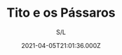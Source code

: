 ---
id: '0d1f01d3-de60-48f0-8f74-e8cf357cfb76'
type: 'movie' # Filme, Série, Anime
title: "Tito e os Pássaros"
synopsis: ["Tito é um menino tímido de 10 anos que vive com sua mãe. De repente, uma estranha epidemia começa a se espalhar, fazendo com que pessoas fiquem doentes quando se assustam. Tito rapidamente descobre que a cura está relacionada à pesquisa feita por seu pai ausente sobre o canto dos pássaros. Ele embarca numa jornada com seus amigos para salvar o mundo da epidemia. A busca de Tito pelo antídoto se torna uma jornada para encontrar seu pai ausente e sua própria identidade.",
]
originalTitle: "Tito e os Pássaros"
date: '2021-04-05T21:01:36.000Z'
update: '2021-04-05T21:01:36.000Z'
releaseDate: '2019-02-14T03:00:00.000Z'
imdb:
  rating: '6.5' # 8.5
  id: '' # tt0470752
duration: '1h 13m'
trailer:
  urls: [
    'b7jb5L8GoSA',
  ]
tags: ['720p', '1080p', '720p']
genre: ['Animação', 'Aventura', 'Drama'] #
quality: 'WEB-DL' # BluRay, WEB-DL, HDTV, WEB-DL4K, WEB-DLe
format: 'Mkv | Mp4' # MKV, MP4, TS
audio: 'Português' # Dublado, Legendado, Dual Audio, Dub & Leg
subtitle: 'S/L' # Português, inglês,
size: '753 MB | 2.83 GB | 4.94 GB' # 4.8 GB
audioQuality: 10
videoQuality: 10
directors: []
#  - name: 'Lana Wachowski'
#    image: ''
#  - name: 'Lilly Wachowski'
#    image: ''
cast: []
#  - name: 'Keanu Reeves'
#    image: ''
#    characterName: 'Neo'
writers: []
#  - name: ''
#    image: ''
maturityRating:
  age: '' # L , 10, 12, 14, 16, 18
  topics: [''] # Violence, Illegal drugs, Inappropriate Language, Legal Drugs, Sexual Content, Extreme Violence
###########################################
download:
  
  - url: 'magnet:?xt=urn:btih:905c9aa88fb80be73ea447b1ed9f3c3c3d20f1dd&dn=Tito.and.The.Birds.2018.PORTUGUESE.720p.AMZN.WEBRip.DDP5.1.x264-KAMIKAZE&tr=http%3A%2F%2Ftracker.trackerfix.com%3A80%2Fannounce&tr=udp%3A%2F%2F9.rarbg.me%3A2780&tr=udp%3A%2F%2F9.rarbg.to%3A2750'
    resolution: '720p' # 720p, 1080p, 4K,
    audio: 'Dual Áudio' # Dublado, Legendado, Dual Audio
    size: '' # 4.8 GB
    quality: '' # BluRay, WEB-DL
    format: '' # MKV
  - url: 'magnet:?xt=urn:btih:a6893a1ddf6da8514e5f1b8e9a1ac9a7a01be034&dn=Tito.and.The.Birds.2018.PORTUGUESE.1080p.AMZN.WEBRip.DDP5.1.x264-KAMIKAZE&tr=http%3A%2F%2Ftracker.trackerfix.com%3A80%2Fannounce&tr=udp%3A%2F%2F9.rarbg.me%3A2780&tr=udp%3A%2F%2F9.rarbg.to%3A2730'
    resolution: '1080p' # 720p, 1080p, 4K,
    audio: 'Dual Áudio' # Dublado, Legendado, Dual Audio
    size: '' # 4.8 GB
    quality: '' # BluRay, WEB-DL
    format: '' # MKV
  - url: 'magnet:?xt=urn:btih:D588A5A854D0E1CBFC8A1A16FF2BB2213EF99FC8&dn=Tito%20e%20os%20P%c3%a1ssaros%202019%20NACIONAL%20%28720p%29%20LAPUMiA&tr=udp%3a%2f%2ftracker.openbittorrent.com%3a80%2fannounce&tr=udp%3a%2f%2ftracker.opentrackr.org%3a1337%2fannounce&tr=udp%3a%2f%2ftracker.openbittorrent.com%3a80%2fannounce&tr=udp%3a%2f%2ftracker.opentrackr.org%3a1337%2fannounce&tr=udp%3a%2f%2ftracker.openbittorrent.com%3a80%2fannounce&tr=udp%3a%2f%2ftracker.opentrackr.org%3a1337%2fannounce&tr=udp%3a%2f%2ftracker.trackerfix.com%3a85%2fannounce&tr=udp%3a%2f%2ftracker.coppersurfer.tk%3a6969%2fannounce&tr=udp%3a%2f%2ftracker.leechers-paradise.org%3a6969%2fannounce&tr=udp%3a%2f%2feddie4.nl%3a6969%2fannounce&tr=udp%3a%2f%2fp4p.arenabg.com%3a1337%2fannounce&tr=udp%3a%2f%2fexplodie.org%3a6969%2fannounce&tr=udp%3a%2f%2fzer0day.ch%3a1337%2fannounce'
    resolution: '720p' # 720p, 1080p, 4K,
    audio: 'Dual Áudio' # Dublado, Legendado, Dual Audio
    size: '' # 4.8 GB
    quality: '' # BluRay, WEB-DL
    format: '' # MKV
images:
  cover: '/assets/movies/tito-e-os-passaros-2.jpg'
  background: '/assets/movies/'
---